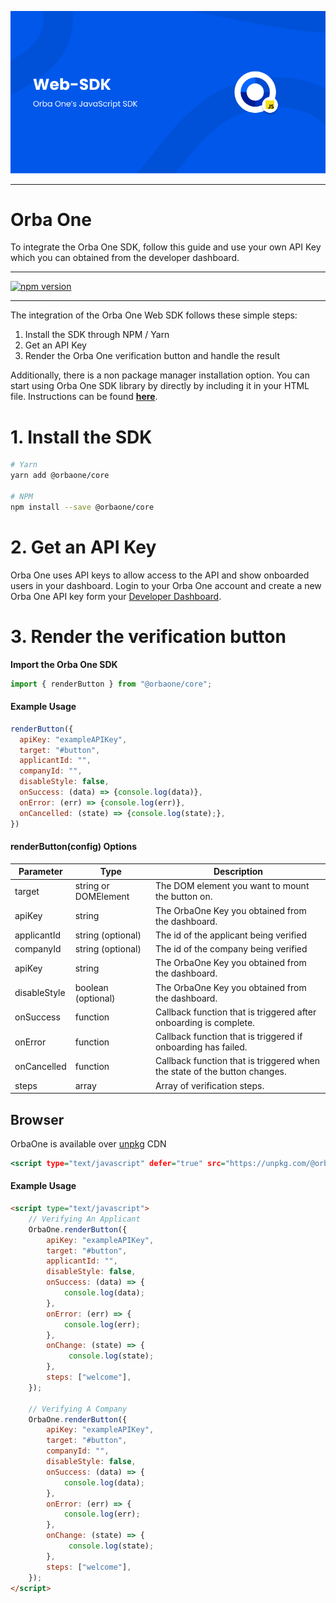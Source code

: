 ![](./screenshots/banner.png)
<hr>

# Orba One

To integrate the Orba One SDK, follow this guide and use your
own API Key which you can obtained from the developer dashboard.

---

[![npm version](https://badge.fury.io/js/%40orbaone%2Fcore.svg)](https://badge.fury.io/js/%40orbaone%2Fcore)

---

The integration of the Orba One Web SDK follows these simple steps:

1. Install the SDK through NPM / Yarn
2. Get an API Key
3. Render the Orba One verification button and handle the result

Additionally, there is a non package manager installation option. You can start using Orba One SDK library by directly by including it in your HTML file. Instructions can be found **[here](#Browser)**.

# 1. Install the SDK

```bash
# Yarn
yarn add @orbaone/core

# NPM
npm install --save @orbaone/core
```

# 2. Get an API Key

Orba One uses API keys to allow access to the API and show onboarded users in your dashboard. Login to your Orba One account and create a new Orba One API key form your [Developer Dashboard](https://dashboard.orbaone.com).

# 3. Render the verification button

**Import the Orba One SDK**

```javascript
import { renderButton } from "@orbaone/core";
```

#### Example Usage

```javascript
renderButton({
  apiKey: "exampleAPIKey",
  target: "#button",
  applicantId: "",
  companyId: "",
  disableStyle: false,
  onSuccess: (data) => {console.log(data)},
  onError: (err) => {console.log(err)},
  onCancelled: (state) => {console.log(state);},       
})
```

#### renderButton(config) Options

| Parameter    | Type                 | Description                                                               |
| ------------ | -------------------- | --------------------------------------------------------------------------|
| target       | string or DOMElement | The DOM element you want to mount the button on.                          |
| apiKey       | string               | The OrbaOne Key you obtained from the dashboard.                          |
| applicantId  | string (optional)    | The id of the applicant being verified                                    |
| companyId    | string (optional)    | The id of the company being verified                                      |
| apiKey       | string               | The OrbaOne Key you obtained from the dashboard.                          |
| disableStyle | boolean (optional)   | The OrbaOne Key you obtained from the dashboard.                          |
| onSuccess    | function             | Callback function that is triggered after onboarding is complete.         |
| onError      | function             | Callback function that is triggered if onboarding has failed.             |
| onCancelled  | function             | Callback function that is triggered when the state of the button changes. |
| steps        | array                | Array of verification steps.                                              |

## Browser

OrbaOne is available over [unpkg](https://unpkg.com/) CDN

```htm
<script type="text/javascript" defer="true" src="https://unpkg.com/@orbaone/core" />
```

#### Example Usage

```html
<script type="text/javascript">
    // Verifying An Applicant
    OrbaOne.renderButton({
        apiKey: "exampleAPIKey",
        target: "#button",
        applicantId: "",
        disableStyle: false,
        onSuccess: (data) => {
            console.log(data);
        },
        onError: (err) => {
            console.log(err);
        },
        onChange: (state) => {
             console.log(state);
        },
        steps: ["welcome"],
    });

    // Verifying A Company
    OrbaOne.renderButton({
        apiKey: "exampleAPIKey",
        target: "#button",
        companyId: "",
        disableStyle: false,
        onSuccess: (data) => {
            console.log(data);
        },
        onError: (err) => {
            console.log(err);
        },
        onChange: (state) => {
             console.log(state);
        },
        steps: ["welcome"],
    });
</script>
```
